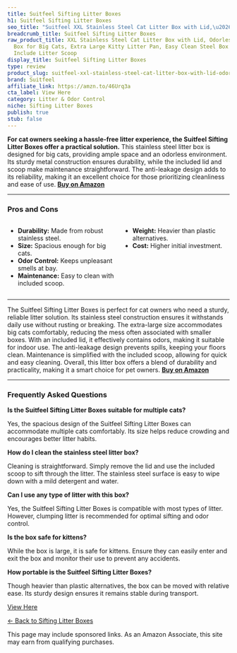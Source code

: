 ```yaml
---
title: Suitfeel Sifting Litter Boxes
h1: Suitfeel Sifting Litter Boxes
seo_title: "Suitfeel XXL Stainless Steel Cat Litter Box with Lid,\u2026"
breadcrumb_title: Suitfeel Sifting Litter Boxes
raw_product_title: XXL Stainless Steel Cat Litter Box with Lid, Odorless XL Metal
  Box for Big Cats, Extra Large Kitty Litter Pan, Easy Clean Steel Box Anti-Leakage,
  Include Litter Scoop
display_title: Suitfeel Sifting Litter Boxes
type: review
product_slug: suitfeel-xxl-stainless-steel-cat-litter-box-with-lid-odorless-xl-metal-a10e0738
brand: Suitfeel
affiliate_link: https://amzn.to/46Urq3a
cta_label: View Here
category: Litter & Odor Control
niche: Sifting Litter Boxes
publish: true
stub: false
---
```


<div id="intro" class="full-width">
  <p><strong>For cat owners seeking a hassle-free litter experience, the Suitfeel Sifting Litter Boxes offer a practical solution.</strong> This stainless steel litter box is designed for big cats, providing ample space and an odorless environment. Its sturdy metal construction ensures durability, while the included lid and scoop make maintenance straightforward. The anti-leakage design adds to its reliability, making it an excellent choice for those prioritizing cleanliness and ease of use. <a href="https://amzn.to/46Urq3a" rel="nofollow sponsored noopener" target="_blank"><strong>Buy on Amazon</strong></a></p>
</div>

<hr />
<h3 id="pros-cons">Pros and Cons</h3>
<div class="pc-grid" style="display:grid;grid-template-columns:1fr 1fr;gap:16px;">
  <ul>
    <li><strong>Durability:</strong> Made from robust stainless steel.</li>
    <li><strong>Size:</strong> Spacious enough for big cats.</li>
    <li><strong>Odor Control:</strong> Keeps unpleasant smells at bay.</li>
    <li><strong>Maintenance:</strong> Easy to clean with included scoop.</li>
  </ul>
  <ul>
    <li><strong>Weight:</strong> Heavier than plastic alternatives.</li>
    <li><strong>Cost:</strong> Higher initial investment.</li>
  </ul>
</div>
<hr />

<div class="full-width">
  <p>The Suitfeel Sifting Litter Boxes is perfect for cat owners who need a sturdy, reliable litter solution. Its stainless steel construction ensures it withstands daily use without rusting or breaking. The extra-large size accommodates big cats comfortably, reducing the mess often associated with smaller boxes. With an included lid, it effectively contains odors, making it suitable for indoor use. The anti-leakage design prevents spills, keeping your floors clean. Maintenance is simplified with the included scoop, allowing for quick and easy cleaning. Overall, this litter box offers a blend of durability and practicality, making it a smart choice for pet owners. <a href="https://amzn.to/46Urq3a" rel="nofollow sponsored noopener" target="_blank"><strong>Buy on Amazon</strong></a></p>
</div>

<hr />
<h3 id="faqs">Frequently Asked Questions</h3>

<p><strong>Is the Suitfeel Sifting Litter Boxes suitable for multiple cats?</strong></p>
<p>Yes, the spacious design of the Suitfeel Sifting Litter Boxes can accommodate multiple cats comfortably. Its size helps reduce crowding and encourages better litter habits.</p>

<p><strong>How do I clean the stainless steel litter box?</strong></p>
<p>Cleaning is straightforward. Simply remove the lid and use the included scoop to sift through the litter. The stainless steel surface is easy to wipe down with a mild detergent and water.</p>

<p><strong>Can I use any type of litter with this box?</strong></p>
<p>Yes, the Suitfeel Sifting Litter Boxes is compatible with most types of litter. However, clumping litter is recommended for optimal sifting and odor control.</p>

<p><strong>Is the box safe for kittens?</strong></p>
<p>While the box is large, it is safe for kittens. Ensure they can easily enter and exit the box and monitor their use to prevent any accidents.</p>

<p><strong>How portable is the Suitfeel Sifting Litter Boxes?</strong></p>
<p>Though heavier than plastic alternatives, the box can be moved with relative ease. Its sturdy design ensures it remains stable during transport.</p>
<p><a class="btn" href="https://amzn.to/46Urq3a" target="_blank" rel="nofollow sponsored noopener">View Here</a></p>
<p><a href="/roundups/litter-odor-control/sifting-litter-boxes/">← Back to Sifting Litter Boxes</a></p>
<aside class="disclosure">This page may include sponsored links. As an Amazon Associate, this site may earn from qualifying purchases.</aside>
